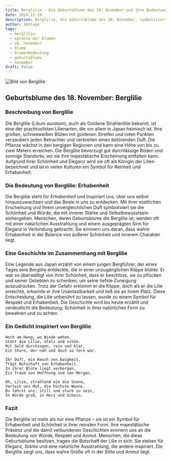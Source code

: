 ```yaml
---
title: Berglilie - Die Geburtsblume des 18. November und ihre Bedeutung
date: 2024-11-18
description: Berglilie, die Geburtsblume des 18. November, symbolisiert Erhabenheit. Erfahre mehr über ihre Geschichte, Bedeutung und Symbolik in der Sprache der Blumen.
author: 365tage
tags:
  - berglilie
  - sprache der blumen
  - 18. november
  - blume
  - blumenbedeutung
  - geburtsblume
  - november
draft: false
---
```


![Bild von Berglilie](https://cdn.pixabay.com/photo/2020/07/26/18/19/flowers-5440298_1280.jpg#center)

## Geburtsblume des 18. November: Berglilie

### Beschreibung von Berglilie

Die Berglilie (_Lilium auratum_), auch als Goldene Strahlenlilie bekannt, ist eine der prachtvollsten Lilienarten, die vor allem in Japan heimisch ist. Ihre großen, schneeweißen Blüten mit goldenen Streifen und roten Punkten verzaubern jeden Betrachter und verbreiten einen betörenden Duft. Die Pflanze wächst in den bergigen Regionen und kann eine Höhe von bis zu zwei Metern erreichen. Die Berglilie bevorzugt gut durchlässige Böden und sonnige Standorte, wo sie ihre majestätische Erscheinung entfalten kann. Aufgrund ihrer Schönheit und Eleganz wird sie oft als Königin der Lilien bezeichnet und ist in vielen Kulturen ein Symbol für Reinheit und Erhabenheit.

### Die Bedeutung von Berglilie: Erhabenheit

Die Berglilie steht für _Erhabenheit_ und inspiriert uns, über uns selbst hinauszuwachsen und das Beste in uns zu entdecken. Mit ihrer stattlichen Erscheinung und ihrem unvergleichlichen Duft symbolisiert sie die Schönheit und Würde, die mit innerer Stärke und Selbstbewusstsein einhergehen. Menschen, deren Geburtsblume die Berglilie ist, werden oft mit einer natürlichen Ausstrahlung und einem ausgeprägten Sinn für Eleganz in Verbindung gebracht. Sie erinnern uns daran, dass wahre Erhabenheit in der Balance von äußerer Schönheit und innerem Charakter liegt.

### Eine Geschichte im Zusammenhang mit Berglilie

Eine Legende aus Japan erzählt von einem jungen Bergführer, der eines Tages eine Berglilie entdeckte, die in einer unzugänglichen Klippe blühte. Er war so überwältigt von ihrer Schönheit, dass er beschloss, sie zu pflücken und seiner Geliebten zu schenken, um seine tiefste Zuneigung auszudrücken. Trotz der Gefahr erklomm er die Klippe, doch als er die Lilie erreichte, erkannte er ihre Unantastbarkeit und ließ sie an ihrem Platz. Diese Entscheidung, die Lilie unberührt zu lassen, wurde zu einem Symbol für Respekt und Erhabenheit. Die Geschichte wird bis heute erzählt und verdeutlicht die Bedeutung, Schönheit in ihrer natürlichen Form zu bewahren und zu achten.

### Ein Gedicht inspiriert von Berglilie

```
Hoch am Hang, wo Winde wehen,  
Steht die Lilie, stolz und schön.  
Mit Gold durchzogen, rein und klar,  
Ein Stern, der nah und doch so fern war.  

Ihr Duft, ein Hauch von Ewigkeit,  
Trägt Botschaft von Erhabenheit.  
In ihrer Blüte liegt verborgen,  
Ein Traum von Hoffnung und von Morgen.  

Oh, Lilie, strahlend wie die Sonne,  
Verleih uns Mut, die höchste Wonne.  
Du lehrst uns, still und stark zu sein,  
In Würde groß, in Herz und Schein.  
```

### Fazit

Die Berglilie ist mehr als nur eine Pflanze – sie ist ein Symbol für Erhabenheit und Schönheit in ihrer reinsten Form. Ihre majestätische Präsenz und die damit verbundenen Geschichten erinnern uns an die Bedeutung von Würde, Respekt und Anmut. Menschen, die diese Geburtsblume besitzen, tragen die Botschaft der Lilie in sich: Sie stehen für Eleganz, Stärke und eine natürliche Ausstrahlung, die andere inspiriert. Die Berglilie zeigt uns, dass wahre Größe oft in der Stille und Anmut liegt.
